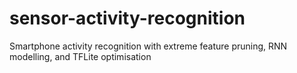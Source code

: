# sensor-activity-recognition
Smartphone activity recognition with extreme feature pruning, RNN modelling, and TFLite optimisation
